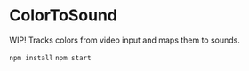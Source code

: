 # ColorToSound
WIP! Tracks colors from video input and maps them to sounds. 

`npm install`
`npm start`
